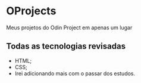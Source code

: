 # OProjects
Meus projetos do Odin Project em apenas um lugar

## Todas as tecnologias revisadas

- HTML;
- CSS;
- Irei adicionando mais com o passar dos estudos.
